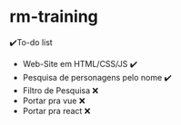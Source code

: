 # rm-training

✔️To-do list
- Web-Site em HTML/CSS/JS ✔️
- Pesquisa de personagens pelo nome ✔️
- Filtro de Pesquisa ❌
- Portar pra vue ❌
- Portar pra react ❌
